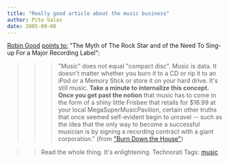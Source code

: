```yaml
---
title: "Really good article about the music business"
author: Pito Salas
date: 2005-09-08
---
```




[Robin Good](<http://www.masternewmedia.org/>) [points
to:](<http://www.masternewmedia.org/independent_music/independent_music_publishing/indie_music_online_distribution_service_Mperia_20050908.htm>)
"The Myth of The Rock Star and of the Need To Sing-up For a Major Recording
Label":

>>

>>> "Music" does not equal "compact disc". Music is data. It doesn't matter
whether you burn it to a CD or rip it to an iPod or a Memory Stick or store it
on your hard drive. It's still music.  **Take a minute to internalize this
concept.** **Once you get past the notion** that music has to come in the form
of a shiny little Frisbee that retails for $16.99 at your local
MegaSuperMusicPavilion, certain other truths that once seemed self-evident
begin to unravel -- such as the idea that the only way to become a successful
musician is by signing a recording contract with a giant corporation." (from
["Burn Down the House"](<http://www.mperia.com/news.php?id=28>))[
](<http://www.mperia.com/news.php?id=28>)

>>

>> Read the whole thing. It's enlightening. Technorati Tags:
[music](<http://www.technorati.com/tag/music>)


